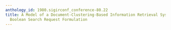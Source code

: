 ```yaml
---
anthology_id: 1980.sigirconf_conference-80.22
title: A Model of a Document-Clustering-Based Information Retrieval System with a
  Boolean Search Request Formulation
---
```

